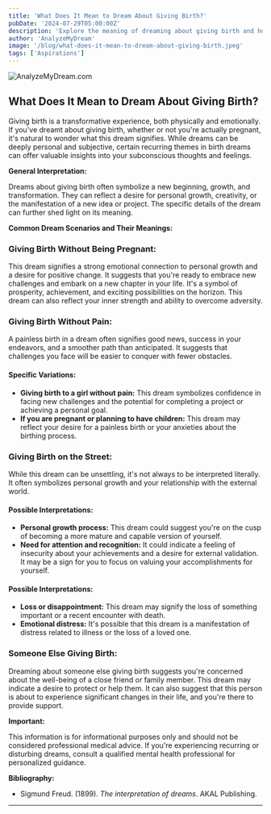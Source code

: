 ```yaml
---
title: 'What Does It Mean to Dream About Giving Birth?'
pubDate: '2024-07-29T05:00:00Z'
description: 'Explore the meaning of dreaming about giving birth and how this dream can symbolize new beginnings, personal growth, and overcoming challenges.'
author: 'AnalyzeMyDream'
image: '/blog/what-does-it-mean-to-dream-about-giving-birth.jpeg'
tags: ['Aspirations']
---
```


![AnalyzeMyDream.com](/blog/what-does-it-mean-to-dream-about-giving-birth.jpeg)

## What Does It Mean to Dream About Giving Birth?

Giving birth is a transformative experience, both physically and emotionally. If you've dreamt about giving birth, whether or not you're actually pregnant, it's natural to wonder what this dream signifies. While dreams can be deeply personal and subjective, certain recurring themes in birth dreams can offer valuable insights into your subconscious thoughts and feelings. 

**General Interpretation:**

Dreams about giving birth often symbolize a new beginning, growth, and transformation. They can reflect a desire for personal growth, creativity, or the manifestation of a new idea or project. The specific details of the dream can further shed light on its meaning.

**Common Dream Scenarios and Their Meanings:**

### Giving Birth Without Being Pregnant:

This dream signifies a strong emotional connection to personal growth and a desire for positive change. It suggests that you're ready to embrace new challenges and embark on a new chapter in your life. It's a symbol of prosperity, achievement, and exciting possibilities on the horizon. This dream can also reflect your inner strength and ability to overcome adversity.

### Giving Birth Without Pain:

A painless birth in a dream often signifies good news, success in your endeavors, and a smoother path than anticipated. It suggests that challenges you face will be easier to conquer with fewer obstacles. 

#### Specific Variations:

- **Giving birth to a girl without pain:** This dream symbolizes confidence in facing new challenges and the potential for completing a project or achieving a personal goal.
- **If you are pregnant or planning to have children:** This dream may reflect your desire for a painless birth or your anxieties about the birthing process.

### Giving Birth on the Street:

While this dream can be unsettling, it's not always to be interpreted literally. It often symbolizes personal growth and your relationship with the external world. 

#### Possible Interpretations:

- **Personal growth process:** This dream could suggest you're on the cusp of becoming a more mature and capable version of yourself.
- **Need for attention and recognition:** It could indicate a feeling of insecurity about your achievements and a desire for external validation. It may be a sign for you to focus on valuing your accomplishments for yourself.

#### Possible Interpretations:

- **Loss or disappointment:** This dream may signify the loss of something important or a recent encounter with death.
- **Emotional distress:** It's possible that this dream is a manifestation of distress related to illness or the loss of a loved one.

### Someone Else Giving Birth:

Dreaming about someone else giving birth suggests you're concerned about the well-being of a close friend or family member. This dream may indicate a desire to protect or help them. It can also suggest that this person is about to experience significant changes in their life, and you're there to provide support.

**Important:**

This information is for informational purposes only and should not be considered professional medical advice. If you're experiencing recurring or disturbing dreams, consult a qualified mental health professional for personalized guidance.

**Bibliography:**

* Sigmund Freud. (1899). *The interpretation of dreams*. AKAL Publishing.

---